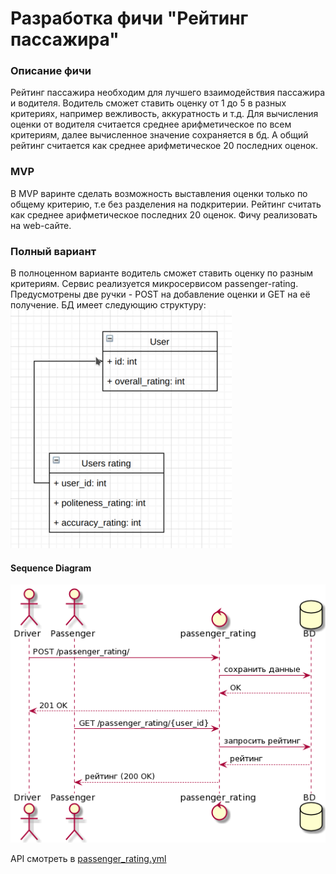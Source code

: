 # Разработка фичи "Рейтинг пассажира"

### Описание фичи
Рейтинг пассажира необходим для лучшего взаимодействия пассажира и водителя. Водитель сможет ставить
оценку от 1 до 5 в разных критериях, например вежливость, аккуратность и т.д. Для вычисления оценки от водителя
считается среднее арифметическое по всем критериям, далее вычисленное значение сохраняется в бд.
А общий рейтинг считается как среднее арифметическое 20 последних оценок.
### MVP
В MVP варинте сделать возможность выставления оценки только по общему критерию, т.е без разделения на подкритерии.
Рейтинг считать как среднее арифметическое последних 20 оценок. Фичу реализовать на web-сайте.

### Полный вариант
В полноценном варианте водитель сможет ставить оценку по разным критериям. Сервис реализуется микросервисом passenger-rating. Предусмотрены две ручки - POST на добавление оценки и GET на её получение.
БД имеет следующию структуру:
![BD](image.png)

#### Sequence Diagram
![diagram](sequence_diagram.png)

API смотреть в [passenger_rating.yml](passenger_rating.yml)
